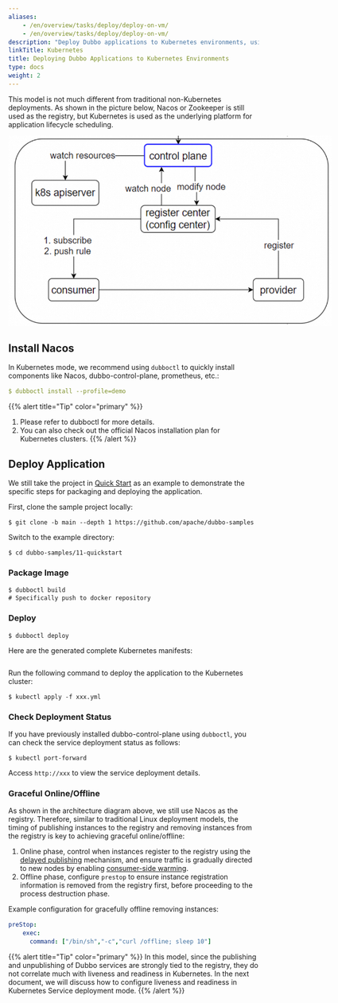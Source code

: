 ```yaml
---
aliases:
    - /en/overview/tasks/deploy/deploy-on-vm/
    - /en/overview/tasks/deploy/deploy-on-vm/
description: "Deploy Dubbo applications to Kubernetes environments, using Nacos or Zookeeper as the registry."
linkTitle: Kubernetes
title: Deploying Dubbo Applications to Kubernetes Environments
type: docs
weight: 2
---
```

This model is not much different from traditional non-Kubernetes deployments. As shown in the picture below, Nacos or Zookeeper is still used as the registry, but Kubernetes is used as the underlying platform for application lifecycle scheduling.

<img src="/imgs/v3/manual/java/tutorial/kubernetes/kubernetes.png" style="max-width:650px;height:auto;" />

## Install Nacos
In Kubernetes mode, we recommend using `dubboctl` to quickly install components like Nacos, dubbo-control-plane, prometheus, etc.:

```yaml
$ dubboctl install --profile=demo
```

{{% alert title="Tip" color="primary" %}}
1. Please refer to dubboctl for more details.
2. You can also check out the official Nacos installation plan for Kubernetes clusters.
{{% /alert %}}

## Deploy Application
We still take the project in [Quick Start]() as an example to demonstrate the specific steps for packaging and deploying the application.

First, clone the sample project locally:
```shell
$ git clone -b main --depth 1 https://github.com/apache/dubbo-samples
````

Switch to the example directory:
```shell
$ cd dubbo-samples/11-quickstart
```

### Package Image
```shell
$ dubboctl build
# Specifically push to docker repository
```

### Deploy

```shell
$ dubboctl deploy
```

Here are the generated complete Kubernetes manifests:

```yaml

```

Run the following command to deploy the application to the Kubernetes cluster:
```shell
$ kubectl apply -f xxx.yml
```

### Check Deployment Status
If you have previously installed dubbo-control-plane using `dubboctl`, you can check the service deployment status as follows:

```shell
$ kubectl port-forward
```

Access `http://xxx` to view the service deployment details.

### Graceful Online/Offline
As shown in the architecture diagram above, we still use Nacos as the registry. Therefore, similar to traditional Linux deployment models, the timing of publishing instances to the registry and removing instances from the registry is key to achieving graceful online/offline:
1. Online phase, control when instances register to the registry using the [delayed publishing]() mechanism, and ensure traffic is gradually directed to new nodes by enabling [consumer-side warming]().
2. Offline phase, configure `prestop` to ensure instance registration information is removed from the registry first, before proceeding to the process destruction phase.

Example configuration for gracefully offline removing instances:

```yaml
preStop:
	exec:
	  command: ["/bin/sh","-c","curl /offline; sleep 10"]
```

{{% alert title="Tip" color="primary" %}}
In this model, since the publishing and unpublishing of Dubbo services are strongly tied to the registry, they do not correlate much with liveness and readiness in Kubernetes. In the next document, we will discuss how to configure liveness and readiness in Kubernetes Service deployment mode.
{{% /alert %}}

